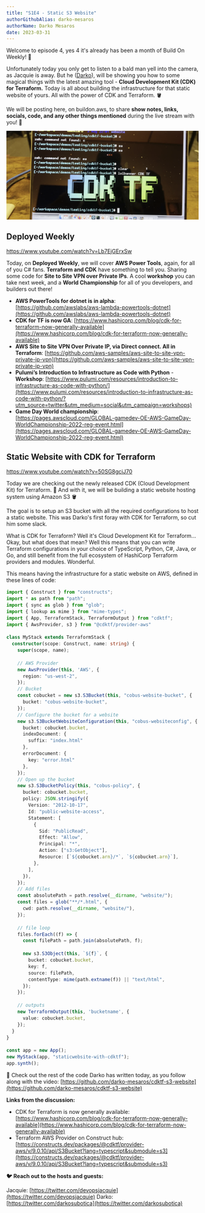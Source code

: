 ```yaml
---
title: "S1E4 - Static S3 Website"
authorGithubAlias: darko-mesaros
authorName: Darko Mesaros
date: 2023-03-31
---
```


Welcome to episode 4, yes 4 it's already has been a month of Build On Weekly! 🥳 

Unfortunately today you only get to listen to a bald man yell into the camera, as Jacquie is away. But he ([Darko](https://twitter.com/darkosubotica)), will be showing you how to some magical things with the latest amazing tool - **Cloud Development Kit (CDK) for Terraform.** Today is all about building the infrastructure for that static website of yours. All with the power of CDK and Terraform. 🪣

We will be posting here, on buildon.aws, to share **show notes, links, socials, code, and any other things mentioned** during the live stream with you! 🚀

![CDK Terraform](images/header.png)

## Deployed Weekly

https://www.youtube.com/watch?v=Lb7EjGErxSw

Today, on **Deployed Weekly**, we will cover **AWS Power Tools**, again, for all of you C# fans. **Terraform and CDK** have something to tell you. Sharing some code for **Site to Site VPN over Private IPs**. A cool **workshop** you can take next week, and a **World Championship** for all of you developers, and builders out there! 

- **AWS PowerTools for dotnet is in alpha**: [https://github.com/awslabs/aws-lambda-powertools-dotnet](https://github.com/awslabs/aws-lambda-powertools-dotnet)
- **CDK for TF is now GA**: [https://www.hashicorp.com/blog/cdk-for-terraform-now-generally-available](https://www.hashicorp.com/blog/cdk-for-terraform-now-generally-available)
- **AWS Site to Site VPN Over Private IP, via Direct connect. All in Terraform**:
[](https://aws.amazon.com/blogs/networking-and-content-delivery/introducing-aws-site-to-site-vpn-private-ip-vpns/)[https://github.com/aws-samples/aws-site-to-site-vpn-private-ip-vpn](https://github.com/aws-samples/aws-site-to-site-vpn-private-ip-vpn)
- **Pulumi’s Introduction to Infrastructure as Code with Python** - **Workshop**: [https://www.pulumi.com/resources/introduction-to-infrastructure-as-code-with-python/](https://www.pulumi.com/resources/introduction-to-infrastructure-as-code-with-python/?utm_source=twitter&utm_medium=social&utm_campaign=workshops)
- **Game Day World championship**: [https://pages.awscloud.com/GLOBAL-gamedev-OE-AWS-GameDay-WorldChampionship-2022-reg-event.html](https://pages.awscloud.com/GLOBAL-gamedev-OE-AWS-GameDay-WorldChampionship-2022-reg-event.html)

## Static Website with CDK for Terraform

https://www.youtube.com/watch?v=50SG8gciJ70

Today we are checking out the newly released CDK (Cloud Development Kit) for Terraform. 🥳 And with it, we will be building a static website hosting system using Amazon S3 🪣

The goal is to setup an S3 bucket with all the required configurations to host a static website. This was Darko's first foray with CDK for Terraform, so cut him some slack.

What is CDK for Terraform? Well it's Cloud Development Kit for Terraform... Okay, but what does that mean? Well this means that you can write Terraform configurations in your choice of TypeScript, Python, C#, Java, or Go, and still benefit from the full ecosystem of HashiCorp Terraform providers and modules. Wonderful.

This means having the infrastructure for a static website on AWS, defined in these lines of code:

```typescript
import { Construct } from "constructs";
import * as path from "path";
import { sync as glob } from "glob";
import { lookup as mime } from "mime-types";
import { App, TerraformStack, TerraformOutput } from "cdktf";
import { AwsProvider, s3 } from "@cdktf/provider-aws"

class MyStack extends TerraformStack {
  constructor(scope: Construct, name: string) {
    super(scope, name);

    // AWS Provider
    new AwsProvider(this, 'AWS', {
      region: "us-west-2",
    });
    // Bucket
    const cobucket = new s3.S3Bucket(this, "cobus-website-bucket", {
      bucket: "cobus-website-bucket",
    });
    // Configure the bucket for a website
    new s3.S3BucketWebsiteConfiguration(this, "cobus-websiteconfig", {
      bucket: cobucket.bucket,
      indexDocument: {
        suffix: "index.html"
      },
      errorDocument: {
        key: "error.html"
      },
    });
    // Open up the bucket
    new s3.S3BucketPolicy(this, "cobus-policy", {
      bucket: cobucket.bucket,
      policy: JSON.stringify({
        Version: "2012-10-17",
        Id: "public-website-access",
        Statement: [
          {
            Sid: "PublicRead",
            Effect: "Allow",
            Principal: "*",
            Action: ["s3:GetObject"],
            Resource: [`${cobucket.arn}/*`, `${cobucket.arn}`],
          },
        ],
      }),
    });
    // Add files
    const absolutePath = path.resolve(__dirname, "website/");
    const files = glob("**/*.html", {
      cwd: path.resolve(__dirname, "website/"),
    });

    // file loop
    files.forEach((f) => {
      const filePath = path.join(absolutePath, f);

      new s3.S3Object(this, `${f}`, {
        bucket: cobucket.bucket,
        key: f,
        source: filePath,
        contentType: mime(path.extname(f)) || "text/html",
      });
    });

    // outputs
    new TerraformOutput(this, 'bucketname', {
      value: cobucket.bucket,
    });
  }
}

const app = new App();
new MyStack(app, "staticwebsite-with-cdktf");
app.synth();
```

💾 Check out the rest of the code Darko has written today, as you follow along with the video: [https://github.com/darko-mesaros/cdktf-s3-website](https://github.com/darko-mesaros/cdktf-s3-website)

**Links from the discussion:**

- CDK for Terraform is now generally available: [https://www.hashicorp.com/blog/cdk-for-terraform-now-generally-available](https://www.hashicorp.com/blog/cdk-for-terraform-now-generally-available)
- Terraform AWS Provider on Construct hub: [https://constructs.dev/packages/@cdktf/provider-aws/v/9.0.10/api/S3Bucket?lang=typescript&submodule=s3](https://constructs.dev/packages/@cdktf/provider-aws/v/9.0.10/api/S3Bucket?lang=typescript&submodule=s3)

**🐦 Reach out to the hosts and guests:**

Jacquie: [https://twitter.com/devopsjacquie](https://twitter.com/devopsjacquie)
Darko: [https://twitter.com/darkosubotica](https://twitter.com/darkosubotica)